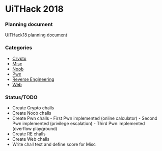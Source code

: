 # UiTHack 2018

### Planning document
[UiTHack18 planning document](./UiTHack18_planning.md)

### Categories
- [Crypto](./Crypto)
- [Misc](./Misc)
- [Noob](./Noob)
- [Pwn](./Pwn)
- [Reverse Engineering](./Reverse%20Engineering)
- [Web](./Web)

### Status/TODO
- Create Crypto challs
- Create Noob challs
- Create Pwn challs
        - First Pwn implemented (online calculator)
        - Second Pwn implemented (privilege escalation)
        - Third Pwn implemented (overflow playground)
- Create RE challs
- Create Web challs
- Write chall text and define score for Misc
